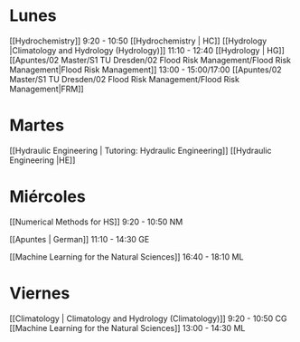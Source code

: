 # Lunes

[[Hydrochemistry]] 9:20 - 10:50 [[Hydrochemistry | HC]]
[[Hydrology |Climatology and Hydrology (Hydrology)]] 11:10 - 12:40 [[Hydrology | HG]]
[[Apuntes/02 Master/S1 TU Dresden/02 Flood Risk Management/Flood Risk Management|Flood Risk Management]] 13:00 - 15:00/17:00 [[Apuntes/02 Master/S1 TU Dresden/02 Flood Risk Management/Flood Risk Management|FRM]]

# Martes

[[Hydraulic Engineering | Tutoring: Hydraulic Engineering]] [[Hydraulic Engineering |HE]]

# Miércoles

[[Numerical Methods for HS]] 9:20 - 10:50 NM

[[Apuntes | German]] 11:10 - 14:30 GE

[[Machine Learning for the Natural Sciences]] 16:40 - 18:10 ML
# Viernes

[[Climatology | Climatology and Hydrology (Climatology)]] 9:20 - 10:50 CG
[[Machine Learning for the Natural Sciences]] 13:00 - 14:30 ML